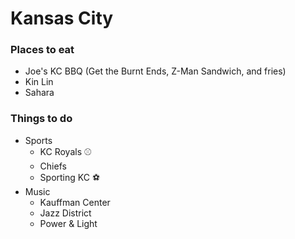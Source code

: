 # Kansas City

### Places to eat
- Joe's KC BBQ (Get the Burnt Ends, Z-Man Sandwich, and fries)
- Kin Lin
- Sahara

### Things to do
- Sports
  - KC Royals :baseball:
  - Chiefs
  - Sporting KC :soccer:
- Music
  - Kauffman Center
  - Jazz District
  - Power & Light
